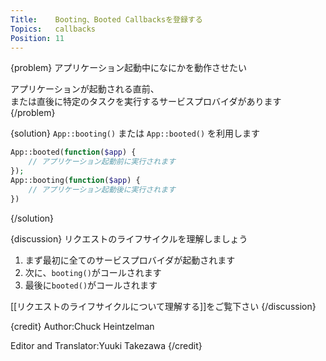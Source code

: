 ```yaml
---
Title:    Booting、Booted Callbacksを登録する
Topics:   callbacks
Position: 11
---
```


{problem}
アプリケーション起動中になにかを動作させたい

アプリケーションが起動される直前、  
または直後に特定のタスクを実行するサービスプロバイダがあります
{/problem}

{solution}
`App::booting()` または `App::booted()` を利用します

```php
App::booted(function($app) {
    // アプリケーション起動前に実行されます
});
App::booting(function($app) {
    // アプリケーション起動後に実行されます
})
```
{/solution}

{discussion}
リクエストのライフサイクルを理解しましょう

1. まず最初に全てのサービスプロバイダが起動されます
2. 次に、`booting()`がコールされます
3. 最後に`booted()`がコールされます

[[リクエストのライフサイクルについて理解する]]をご覧下さい
{/discussion}

{credit}
Author:Chuck Heintzelman

Editor and Translator:Yuuki Takezawa
{/credit}
